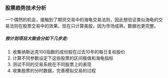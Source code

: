 ### 股票趋势技术分析
一个偶然的机会，接触到了期货交易中的海龟交易法则，因此想验证类似海龟的交易法则在股票交易中的效果。现在只计算美股，因为市场成熟，数据也更完整。
##### 按计划项目大致会分如下几步走:
1. 收集纳斯达克100指数的成份股在过去10年的每日复权股价
2. 计算不同参数设定下这些股票的区间极值和海龟指标
3. 测试不同的交易系统在不同股票上的表现
4. 收集股票的分时数据，完善模拟交易的过程
